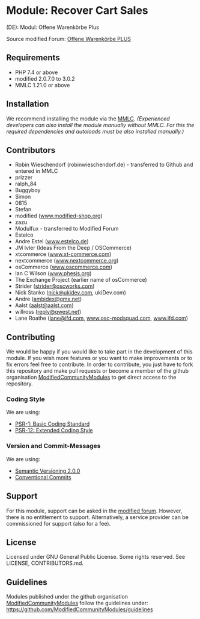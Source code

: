 # Module: Recover Cart Sales
(DE): Modul: Offene Warenkörbe Plus

Source modified Forum: [Offene Warenkörbe PLUS](https://www.modified-shop.org/forum/index.php?topic=8612.0)

## Requirements
- PHP 7.4 or above
- modified 2.0.7.0 to 3.0.2
- MMLC 1.21.0 or above

## Installation
We recommend installing the module via the [MMLC](https://module-loader.de).
*(Experienced developers can also install the module manually without MMLC. For this the required dependencies and autoloads must be also installed manually.)*

## Contributors
- Robin Wieschendorf (robinwieschendorf.de) - transferred to Github and entered in MMLC
- prizzer
- ralph_84
- Buggyboy
- Simon
- 0815
- Stefan
- modified (www.modified-shop.org)
- zazu
- Modulfux - transferred to Modified Forum
- Estelco
- Andre Estel (www.estelco.de)
- JM Ivler (Ideas From the Deep / OSCommerce)
- xtcommerce (www.xt-commerce.com)
- nextcommerce (www.nextcommerce.org)
- osCommerce (www.oscommerce.com)
- Ian C Wilson (www.phesis.org)
- The Exchange Project (earlier name of osCommerce)
- Strider (strider@oscworks.com)
- Nick Stanko (nick@ukidev.com, ukiDev.com)
- Andre (ambidex@gmx.net)
- Aalst (aalst@aalst.com)
- willross (reply@qwest.net)
- Lane Roathe (lane@ifd.com, www.osc-modsquad.com, www.ifd.com)

## Contributing
We would be happy if you would like to take part in the development of this module. If you wish more features or you want to make improvements or to fix errors feel free to contribute. In order to contribute, you just have to fork this repository and make pull requests or become a member of the github organisation [ModifiedCommunityModules](https://github.com/ModifiedCommunityModules) to get direct access to the repository.

### Coding Style
We are using:
- [PSR-1: Basic Coding Standard](https://www.php-fig.org/psr/psr-1/)
- [PSR-12: Extended Coding Style](https://www.php-fig.org/psr/psr-12/)

### Version and Commit-Messages
We are using:
- [Semantic Versioning 2.0.0](https://semver.org)
- [Conventional Commits](https://www.conventionalcommits.org/en/v1.0.0/)

## Support
For this module, support can be asked in the [modified forum](https://www.modified-shop.org/forum/). However, there is no entitlement to support. Alternatively, a service provider can be commissioned for support (also for a fee).

## License
Licensed under GNU General Public License. Some rights reserved. See LICENSE, CONTRIBUTORS.md.

## Guidelines
Modules published under the github organisation [ModifiedCommunityModules](https://github.com/) follow the guidelines under: https://github.com/ModifiedCommunityModules/guidelines
